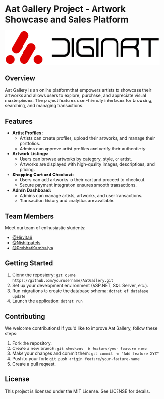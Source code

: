 # Aat Gallery Project - Artwork Showcase and Sales Platform

<img src="logo_name1.png" alt="Logo">

## Overview

Aat Gallery is an online platform that empowers artists to showcase their artworks and allows users to explore, purchase, and appreciate visual masterpieces. The project features user-friendly interfaces for browsing, searching, and managing transactions.

## Features

- **Artist Profiles:**
  - Artists can create profiles, upload their artworks, and manage their portfolios.
  - Admins can approve artist profiles and verify their authenticity.
- **Artwork Listings:**
  - Users can browse artworks by category, style, or artist.
  - Artworks are displayed with high-quality images, descriptions, and pricing.
- **Shopping Cart and Checkout:**
  - Users can add artworks to their cart and proceed to checkout.
  - Secure payment integration ensures smooth transactions.
- **Admin Dashboard:**
  - Admins can manage artists, artworks, and user transactions.
  - Transaction history and analytics are available.

## Team Members

Meet our team of enthusiastic students:
- [@Hirvita6](https://github.com/Hirvita6)
- [@Nishitpatels](https://github.com/Nishitpatels)
- [@PrabhatKambaliya](https://github.com/PrabhatKambaliya)

## Getting Started

1. Clone the repository: `git clone https://github.com/yourusername/AatGallery.git`
2. Set up your development environment (ASP.NET, SQL Server, etc.).
3. Run migrations to create the database schema: `dotnet ef database update`
4. Launch the application: `dotnet run`

## Contributing

We welcome contributions! If you'd like to improve Aat Gallery, follow these steps:

1. Fork the repository.
2. Create a new branch: `git checkout -b feature/your-feature-name`
3. Make your changes and commit them: `git commit -m "Add feature XYZ"`
4. Push to your fork: `git push origin feature/your-feature-name`
5. Create a pull request.

## License

This project is licensed under the MIT License. See LICENSE for details.

